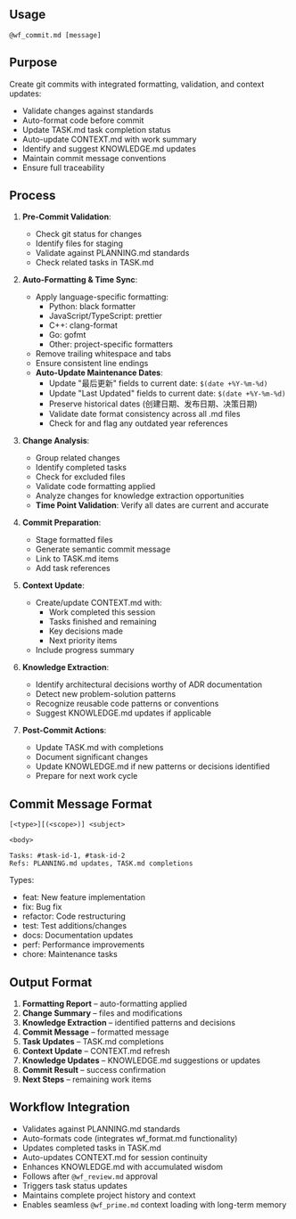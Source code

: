 ## Usage
`@wf_commit.md [message]`

## Purpose
Create git commits with integrated formatting, validation, and context updates:
- Validate changes against standards
- Auto-format code before commit
- Update TASK.md task completion status
- Auto-update CONTEXT.md with work summary
- Identify and suggest KNOWLEDGE.md updates
- Maintain commit message conventions
- Ensure full traceability

## Process
1. **Pre-Commit Validation**:
   - Check git status for changes
   - Identify files for staging
   - Validate against PLANNING.md standards
   - Check related tasks in TASK.md

2. **Auto-Formatting & Time Sync**:
   - Apply language-specific formatting:
     * Python: black formatter
     * JavaScript/TypeScript: prettier
     * C++: clang-format
     * Go: gofmt
     * Other: project-specific formatters
   - Remove trailing whitespace and tabs
   - Ensure consistent line endings
   - **Auto-Update Maintenance Dates**:
     * Update "最后更新" fields to current date: `$(date +%Y-%m-%d)`
     * Update "Last Updated" fields to current date: `$(date +%Y-%m-%d)`
     * Preserve historical dates (创建日期、发布日期、决策日期)
     * Validate date format consistency across all .md files
     * Check for and flag any outdated year references

3. **Change Analysis**:
   - Group related changes
   - Identify completed tasks
   - Check for excluded files
   - Validate code formatting applied
   - Analyze changes for knowledge extraction opportunities
   - **Time Point Validation**: Verify all dates are current and accurate

4. **Commit Preparation**:
   - Stage formatted files
   - Generate semantic commit message
   - Link to TASK.md items
   - Add task references

5. **Context Update**:
   - Create/update CONTEXT.md with:
     * Work completed this session
     * Tasks finished and remaining
     * Key decisions made
     * Next priority items
   - Include progress summary

6. **Knowledge Extraction**:
   - Identify architectural decisions worthy of ADR documentation
   - Detect new problem-solution patterns
   - Recognize reusable code patterns or conventions
   - Suggest KNOWLEDGE.md updates if applicable

7. **Post-Commit Actions**:
   - Update TASK.md with completions
   - Document significant changes
   - Update KNOWLEDGE.md if new patterns or decisions identified
   - Prepare for next work cycle

## Commit Message Format
```
[<type>][(<scope>)] <subject>

<body>

Tasks: #task-id-1, #task-id-2
Refs: PLANNING.md updates, TASK.md completions
```

Types:
- feat: New feature implementation
- fix: Bug fix
- refactor: Code restructuring
- test: Test additions/changes
- docs: Documentation updates
- perf: Performance improvements
- chore: Maintenance tasks

## Output Format
1. **Formatting Report** – auto-formatting applied
2. **Change Summary** – files and modifications
3. **Knowledge Extraction** – identified patterns and decisions
4. **Commit Message** – formatted message
5. **Task Updates** – TASK.md completions
6. **Context Update** – CONTEXT.md refresh
7. **Knowledge Updates** – KNOWLEDGE.md suggestions or updates
8. **Commit Result** – success confirmation
9. **Next Steps** – remaining work items

## Workflow Integration
- Validates against PLANNING.md standards
- Auto-formats code (integrates wf_format.md functionality)
- Updates completed tasks in TASK.md
- Auto-updates CONTEXT.md for session continuity
- Enhances KNOWLEDGE.md with accumulated wisdom
- Follows after `@wf_review.md` approval
- Triggers task status updates
- Maintains complete project history and context
- Enables seamless `@wf_prime.md` context loading with long-term memory